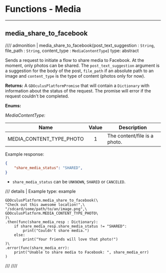 # Functions - Media

------

## media_share_to_facebook
//// admonition | media_share_to_facebook(post_text_suggestion : `String`, file_path : `String`, content_type : `MediaContentType`)
    type: abstract

Sends a request to initiate a flow to share media to Facebook. At the moment, only photos can be shared. The `post_text_suggestion` argument is a suggestion for the body of the post, `file_path` if an absolute path to an image and `content_type` is the type of content (photos only for now).

**Returns:** A `GDOculusPlatformPromise` that will contain a `Dictionary` with information about the status of the request. The promise will error if the request couldn't be completed.

**Enums:**

*MediaContentType:*

| Name                     |  Value  | Description                  |
|--------------------------|:-------:|------------------------------|
| MEDIA_CONTENT_TYPE_PHOTO |    1    | The content/file is a photo. |

Example response:
``` json linenums="1"
{
    "share_media_status": "SHARED",
}
```

- `share_media_status` can be `UNKNOWN`, `SHARED` or `CANCELED`.

/// details | Example
    type: example
``` gdscript linenums="1"
GDOculusPlatform.media_share_to_facebook(\
"Check out this awesome location!",\
"/sdcard/some/path/to/an/image.png",\
GDOculusPlatform.MEDIA_CONTENT_TYPE_PHOTO\
)\
.then(func(share_media_resp : Dictionary):
    if share_media_resp.share_media_status != "SHARED":
        print("Couldn't share media.")
    else:
        print("Your friends will love that photo!")
)\
.error(func(share_media_err):
    print("Unable to share media to Facebook: ", share_media_err)
)
```
///
////
